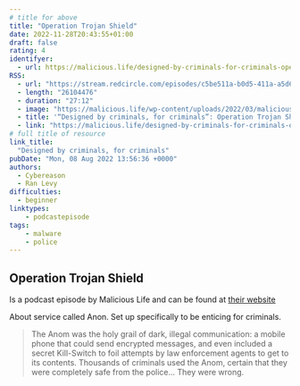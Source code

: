 ```yaml
---
# title for above
title: "Operation Trojan Shield"
date: 2022-11-28T20:43:55+01:00
draft: false
rating: 4
identifyer:
  - url: https://malicious.life/designed-by-criminals-for-criminals-operation-trojan-shield/
RSS:
  - url: "https://stream.redcircle.com/episodes/c5be511a-b0d5-411a-a5d6-db161ae5a2f4/stream.mp3"
  - length: "26104476"
  - duration: "27:12"
  - image: "https://malicious.life/wp-content/uploads/2022/03/malicious-2500-1.jpg"
  - title: '“Designed by criminals, for criminals”: Operation Trojan Shield'
  - link: "https://malicious.life/designed-by-criminals-for-criminals-operation-trojan-shield/"
# full title of resource
link_title:
  "Designed by criminals, for criminals"
pubDate: "Mon, 08 Aug 2022 13:56:36 +0000"
authors:
  - Cybereason
  - Ran Levy
difficulties:
  - beginner
linktypes:
    - podcastepisode
tags:
    - malware
    - police
---
```


## Operation Trojan Shield
Is a podcast episode by Malicious Life and can be found at [their website](https://malicious.life/designed-by-criminals-for-criminals-operation-trojan-shield/)

About service called Anon. Set up specifically to be enticing for criminals. 

> The Anom was the holy grail of dark, illegal communication: a mobile phone that could send encrypted messages, and even included a secret Kill-Switch to foil attempts by law enforcement agents to get to its contents. Thousands of criminals used the Anom, certain that they were completely safe from the police... They were wrong.

